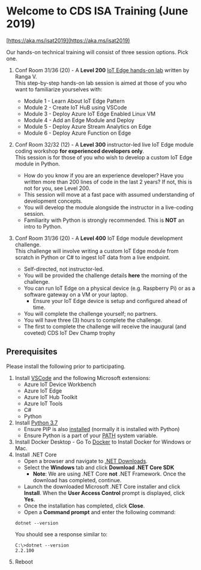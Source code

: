 # Welcome to CDS ISA Training (June 2019) 
[https://aka.ms/isat2019](https://aka.ms/isat2019)

Our hands-on technical training will consist of three session options. Pick one.

1. Conf Room 31/36 (20) - A **Level 200** [IoT Edge hands-on lab](https://github.com/rangv/azureiotedgelab) written by Ranga V.  
 This step-by-step hands-on lab session is aimed at those of you who want to familiarize yourselves with:
    * Module 1 - Learn About IoT Edge Pattern
    * Module 2 - Create IoT HuB using VSCode
    * Module 3 - Deploy Azure IoT Edge Enabled Linux VM
    * Module 4 - Add an Edge Module and Deploy
    * Module 5 - Deploy Azure Stream Analytics on Edge
    * Module 6 - Deploy Azure Function on Edge

2. Conf Room 32/32 (12) - A **Level 300** instructor-led live IoT Edge module coding workshop **for experienced developers only**.  
 This session is for those of you who wish to develop a custom IoT Edge module in Python.
    * How do you know if you are an experience developer? Have you written more than 200 lines of code in the last 2 years? If not, this is not for you, see Level 200.
    * This session will move at a fast pace with assumed understanding of development concepts.
    * You will develop the module alongside the instructor in a live-coding session.
    * Familiarity with Python is strongly recommended. This is **NOT** an intro to Python.

3. Conf Room 31/36 (20) - A **Level 400** IoT Edge module development challenge.  
 This challenge will involve writing a custom IoT Edge module from scratch in Python or C# to ingest IoT data from a live endpoint.
    * Self-directed, not instructor-led.
    * You will be provided the challenge details **here** the morning of the challenge.
    * You can run IoT Edge on a physical device (e.g. Raspberry Pi) or as a software gateway on a VM or your laptop.
      * Ensure your IoT Edge device is setup and configured ahead of time.
    * You will complete the challenge yourself; no partners.
    * You will have three (3) hours to complete the challenge.
    * The first to complete the challenge will receive the inaugural (and coveted) CDS IoT Dev Champ trophy

## Prerequisites

Please install the following prior to participating.

1. Install [VSCode](https://code.visualstudio.com/) and the following Microsoft extensions:
    * Azure IoT Device Workbench
    * Azure IoT Edge
    * Azure IoT Hub Toolkit
    * Azure IoT Tools
    * C#
    * Python
1. Install [Python 3.7](https://www.python.org/downloads/)
    * Ensure PIP is also [installed](https://www.liquidweb.com/kb/install-pip-windows/) (normally it is installed with Python) 
    * Ensure Python is a part of your [PATH](https://geek-university.com/python/add-python-to-the-windows-path/) system variable.
1. Install Docker Desktop - Go To [Docker](https://docs.docker.com/install/) to Install Docker for Windows or Mac. 
1. Install .NET Core
    * Open a browser and navigate to [.NET Downloads](https://dotnet.microsoft.com/download).
    * Select the **Windows** tab and click **Download .NET Core SDK**
      * **Note**: We are using .NET Core **not** .NET Framework.
    Once the download has completed, continue.
    * Launch the downloaded Microsoft .NET Core installer and click **Install**.
    When the **User Access Control** prompt is displayed, click **Yes**.
    * Once the installation has completed, click **Close**.
    * Open a **Command prompt** and enter the following command:
    ```script
    dotnet --version
    ```
    You should see a response similar to:
    ```script
    C:\>dotnet --version
    2.2.100
    ```
1. Reboot
